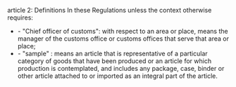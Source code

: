 article 2: Definitions
In these Regulations unless the context otherwise requires:
<ul>
			<li> - &quot;Chief officer of customs&quot;: with respect to an area or place, means the manager of the customs office or customs offices that serve that area or place; <ul>
			</ul></li>			<li> - &quot;sample&quot; : means an article that is representative of a particular category of goods that have been produced or an article for which production is contemplated, and includes any package, case, binder or other article attached to or imported as an integral part of the article. <ul>
			</ul></li></ul>